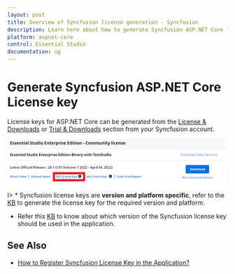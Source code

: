 ```yaml
---
layout: post
title: Overview of Syncfusion license generation - Syncfusion
description: Learn here about how to generate Syncfusion ASP.NET Core license key for syncfusion ASP.NET Core application for license validation.
platform: aspnet-core
control: Essential Studio
documentation: ug
---
```


# Generate Syncfusion ASP.NET Core License key

License keys for ASP.NET Core can be generated from the [License & Downloads](https://syncfusion.com/account/downloads) or [Trial & Downloads](https://www.syncfusion.com/account/manage-trials/downloads) section from your Syncfusion account. 

![Get License Key](licensing-images/generate-license.png)

I> * Syncfusion license keys are **version and platform specific**, refer to the [KB](https://www.syncfusion.com/kb/8976/how-to-generate-license-key-for-licensed-products) to generate the license key for the required version and platform.
* Refer this [KB](https://www.syncfusion.com/kb/8951/which-version-syncfusion-license-key-should-i-use-in-my-application) to know about which version of the Syncfusion license key should be used in the application.

## See Also

* [How to Register Syncfusion License Key in the Application?](https://help.syncfusion.com/aspnet-core/licensing/registering-license-keys)
